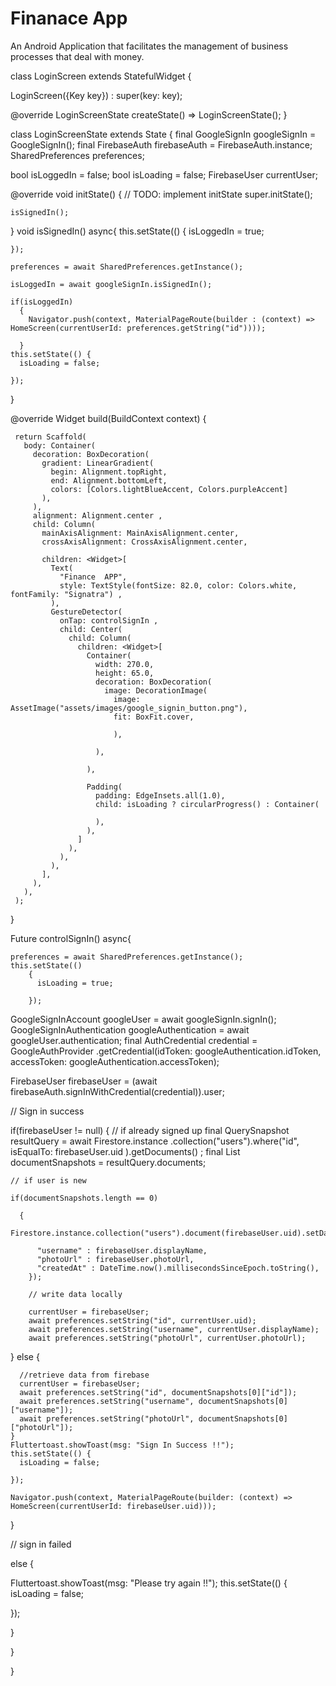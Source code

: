 # Finanace App

An Android Application that facilitates the management of business processes that deal with money. 


class LoginScreen extends StatefulWidget {

  LoginScreen({Key key}) : super(key: key);

  @override
  LoginScreenState createState() => LoginScreenState();
}

class LoginScreenState extends State<LoginScreen> {
  final GoogleSignIn googleSignIn = GoogleSignIn();
  final FirebaseAuth firebaseAuth = FirebaseAuth.instance;
  SharedPreferences preferences;

  bool isLoggedIn = false;
  bool isLoading = false;
  FirebaseUser currentUser;

  @override
  void initState() {
    // TODO: implement initState
    super.initState();

    isSignedIn();
  }
  void isSignedIn() async{
    this.setState(() {
      isLoggedIn = true;

    });

    preferences = await SharedPreferences.getInstance();

    isLoggedIn = await googleSignIn.isSignedIn();

    if(isLoggedIn)
      {
        Navigator.push(context, MaterialPageRoute(builder : (context) => HomeScreen(currentUserId: preferences.getString("id"))));

      }
    this.setState(() {
      isLoading = false;

    });

  }


  @override
  Widget build(BuildContext context) {

     return Scaffold(
       body: Container(
         decoration: BoxDecoration(
           gradient: LinearGradient(
             begin: Alignment.topRight,
             end: Alignment.bottomLeft,
             colors: [Colors.lightBlueAccent, Colors.purpleAccent]
           ),
         ),
         alignment: Alignment.center ,
         child: Column(
           mainAxisAlignment: MainAxisAlignment.center,
           crossAxisAlignment: CrossAxisAlignment.center,

           children: <Widget>[
             Text(
               "Finance  APP",
               style: TextStyle(fontSize: 82.0, color: Colors.white, fontFamily: "Signatra") ,
             ),
             GestureDetector(
               onTap: controlSignIn ,
               child: Center(
                 child: Column(
                   children: <Widget>[
                     Container(
                       width: 270.0,
                       height: 65.0,
                       decoration: BoxDecoration(
                         image: DecorationImage(
                           image: AssetImage("assets/images/google_signin_button.png"),
                           fit: BoxFit.cover,

                           ),

                       ),

                     ),

                     Padding(
                       padding: EdgeInsets.all(1.0),
                       child: isLoading ? circularProgress() : Container(

                       ),
                     ),
                   ]
                 ),
               ),
             ),
           ],
         ),
       ),
     );



  }

 Future<Null> controlSignIn() async{

    preferences = await SharedPreferences.getInstance();
    this.setState(()
        {
          isLoading = true;

        });

GoogleSignInAccount googleUser = await googleSignIn.signIn();
GoogleSignInAuthentication googleAuthentication = await googleUser.authentication;
final AuthCredential credential = GoogleAuthProvider
    .getCredential(idToken: googleAuthentication.idToken, accessToken: googleAuthentication.accessToken);

FirebaseUser firebaseUser = (await firebaseAuth.signInWithCredential(credential)).user;

// Sign in success

if(firebaseUser != null)
  {
    // if already signed up
    final QuerySnapshot  resultQuery = await  Firestore.instance
        .collection("users").where("id", isEqualTo: firebaseUser.uid ).getDocuments() ;
    final List<DocumentSnapshot> documentSnapshots = resultQuery.documents;

    // if user is new

    if(documentSnapshots.length == 0)

      {
        Firestore.instance.collection("users").document(firebaseUser.uid).setData({

          "username" : firebaseUser.displayName,
          "photoUrl" : firebaseUser.photoUrl,
          "createdAt" : DateTime.now().millisecondsSinceEpoch.toString(),
        });

        // write data locally

        currentUser = firebaseUser;
        await preferences.setString("id", currentUser.uid);
        await preferences.setString("username", currentUser.displayName);
        await preferences.setString("photoUrl", currentUser.photoUrl);

  }
    else {

      //retrieve data from firebase
      currentUser = firebaseUser;
      await preferences.setString("id", documentSnapshots[0]["id"]);
      await preferences.setString("username", documentSnapshots[0]["username"]);
      await preferences.setString("photoUrl", documentSnapshots[0]["photoUrl"]);
    }
    Fluttertoast.showToast(msg: "Sign In Success !!");
    this.setState(() {
      isLoading = false;

    });

    Navigator.push(context, MaterialPageRoute(builder: (context) => HomeScreen(currentUserId: firebaseUser.uid)));
  }

// sign in failed

 else {

   Fluttertoast.showToast(msg: "Please try again !!");
   this.setState(() {
     isLoading = false;

   });

   }



  }

}

